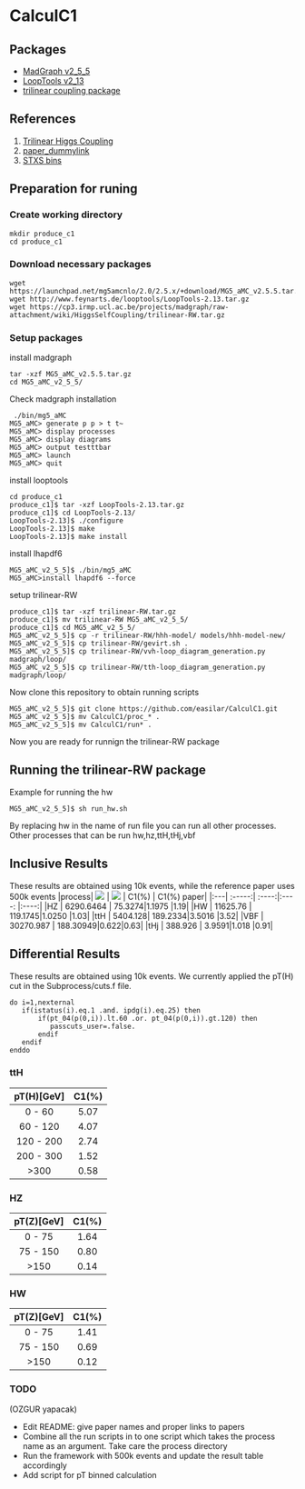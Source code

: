# CalculC1
## Packages
* [MadGraph v2_5_5](https://launchpad.net/mg5amcnlo)
* [LoopTools v2_13 ](http://www.feynarts.de/looptools/)
* [trilinear coupling package](https://cp3.irmp.ucl.ac.be/projects/madgraph/wiki/HiggsSelfCoupling#no1)
## References
1. [Trilinear Higgs Coupling](https://arxiv.org/pdf/1709.08649.pdf)
2. [paper_dummylink](link)
3. [STXS bins](https://twiki.cern.ch/twiki/bin/view/LHCPhysics/LHCHXSWGFiducialAndSTXS)
## Preparation for runing
### Create working directory
```
mkdir produce_c1
cd produce_c1
```
### Download necessary packages
```
wget https://launchpad.net/mg5amcnlo/2.0/2.5.x/+download/MG5_aMC_v2.5.5.tar.gz
wget http://www.feynarts.de/looptools/LoopTools-2.13.tar.gz
wget https://cp3.irmp.ucl.ac.be/projects/madgraph/raw-attachment/wiki/HiggsSelfCoupling/trilinear-RW.tar.gz
```
### Setup packages
install madgraph
```
tar -xzf MG5_aMC_v2.5.5.tar.gz
cd MG5_aMC_v2_5_5/
```
Check madgraph installation
```
 ./bin/mg5_aMC
MG5_aMC> generate p p > t t~
MG5_aMC> display processes
MG5_aMC> display diagrams
MG5_aMC> output testttbar
MG5_aMC> launch
MG5_aMC> quit
``` 
install looptools
```
cd produce_c1
produce_c1]$ tar -xzf LoopTools-2.13.tar.gz 
produce_c1]$ cd LoopTools-2.13/
LoopTools-2.13]$ ./configure
LoopTools-2.13]$ make
LoopTools-2.13]$ make install
```
install lhapdf6
```
MG5_aMC_v2_5_5]$ ./bin/mg5_aMC
MG5_aMC>install lhapdf6 --force
```
setup trilinear-RW
```
produce_c1]$ tar -xzf trilinear-RW.tar.gz
produce_c1]$ mv trilinear-RW MG5_aMC_v2_5_5/
produce_c1]$ cd MG5_aMC_v2_5_5/
MG5_aMC_v2_5_5]$ cp -r trilinear-RW/hhh-model/ models/hhh-model-new/
MG5_aMC_v2_5_5]$ cp trilinear-RW/gevirt.sh .
MG5_aMC_v2_5_5]$ cp trilinear-RW/vvh-loop_diagram_generation.py madgraph/loop/
MG5_aMC_v2_5_5]$ cp trilinear-RW/tth-loop_diagram_generation.py madgraph/loop/
```
Now clone this repository to obtain running scripts

```
MG5_aMC_v2_5_5]$ git clone https://github.com/easilar/CalculC1.git
MG5_aMC_v2_5_5]$ mv CalculC1/proc_* .
MG5_aMC_v2_5_5]$ mv CalculC1/run* .
```
Now you are ready for runnign the trilinear-RW package

## Running the trilinear-RW package
Example for running the hw
```
MG5_aMC_v2_5_5]$ sh run_hw.sh
```
By replacing hw in the name of run file you can run all other processes.
Other processes that can be run hw,hz,ttH,tHj,vbf

## Inclusive Results
These results are obtained using 10k events, while the reference paper uses 500k events
|process| <img src="https://render.githubusercontent.com/render/math?math=\sigma(LO)\cdot Nevents"> | <img src="https://render.githubusercontent.com/render/math?math=\sigma(O(\lambda_3))\cdot Nevents"> | C1(%) | C1(%) paper|
|:---| :-----:| :----:|:----: |:----:|
|HZ  | 6290.6464 | 75.3274|1.1975 |1.19|
|HW  | 11625.76 | 119.1745|1.0250 |1.03|
|ttH | 5404.128| 189.2334|3.5016 |3.52|
|VBF | 30270.987 | 188.30949|0.622|0.63|
|tHj | 388.926 | 3.9591|1.018 |0.91|
## Differential Results
These results are obtained using 10k events.
We currently applied the pT(H) cut in the Subprocess/cuts.f file.
```
do i=1,nexternal
   if(istatus(i).eq.1 .and. ipdg(i).eq.25) then
       if(pt_04(p(0,i)).lt.60 .or. pt_04(p(0,i)).gt.120) then
          passcuts_user=.false.
       endif
   endif
enddo
```
### ttH
|pT(H)[GeV]| C1(%)|
|:---:     |:----:|
|0 - 60    |5.07  |
|60 - 120  |4.07  |
|120 - 200 |2.74  |
|200 - 300 |1.52  |
|>300      |0.58  |
### HZ
|pT(Z)[GeV]| C1(%)|
|:---:     |:----:|
|0 - 75    |1.64  |
|75 - 150  |0.80  |
|>150      |0.14  |
### HW
|pT(Z)[GeV]| C1(%)|
|:---:     |:----:|
|0 - 75    |1.41  |
|75 - 150  |0.69  |
|>150      |0.12  |
### TODO
(OZGUR yapacak)
* Edit README: give paper names and proper links to papers
* Combine all the run scripts in to one script which takes the process name as an argument.
Take care the process directory 
* Run the framework with 500k events and update the result table accordingly 
* Add script for pT binned calculation
